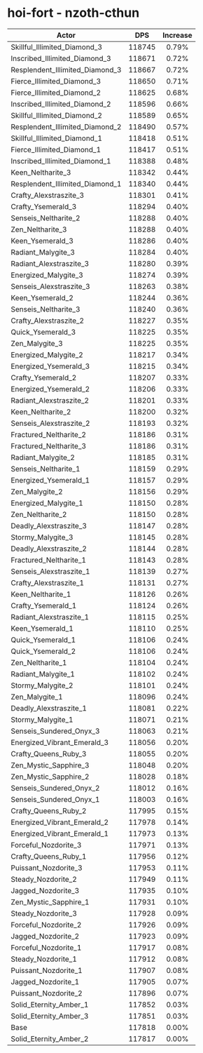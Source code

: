 # hoi-fort - nzoth-cthun
| Actor | DPS | Increase |
|---|:---:|:---:|
|Skillful_Illimited_Diamond_3|118745|0.79%|
|Inscribed_Illimited_Diamond_3|118671|0.72%|
|Resplendent_Illimited_Diamond_3|118667|0.72%|
|Fierce_Illimited_Diamond_3|118650|0.71%|
|Fierce_Illimited_Diamond_2|118625|0.68%|
|Inscribed_Illimited_Diamond_2|118596|0.66%|
|Skillful_Illimited_Diamond_2|118589|0.65%|
|Resplendent_Illimited_Diamond_2|118490|0.57%|
|Skillful_Illimited_Diamond_1|118418|0.51%|
|Fierce_Illimited_Diamond_1|118417|0.51%|
|Inscribed_Illimited_Diamond_1|118388|0.48%|
|Keen_Neltharite_3|118342|0.44%|
|Resplendent_Illimited_Diamond_1|118340|0.44%|
|Crafty_Alexstraszite_3|118301|0.41%|
|Crafty_Ysemerald_3|118294|0.40%|
|Senseis_Neltharite_2|118288|0.40%|
|Zen_Neltharite_3|118288|0.40%|
|Keen_Ysemerald_3|118286|0.40%|
|Radiant_Malygite_3|118284|0.40%|
|Radiant_Alexstraszite_3|118280|0.39%|
|Energized_Malygite_3|118274|0.39%|
|Senseis_Alexstraszite_3|118263|0.38%|
|Keen_Ysemerald_2|118244|0.36%|
|Senseis_Neltharite_3|118240|0.36%|
|Crafty_Alexstraszite_2|118227|0.35%|
|Quick_Ysemerald_3|118225|0.35%|
|Zen_Malygite_3|118225|0.35%|
|Energized_Malygite_2|118217|0.34%|
|Energized_Ysemerald_3|118215|0.34%|
|Crafty_Ysemerald_2|118207|0.33%|
|Energized_Ysemerald_2|118206|0.33%|
|Radiant_Alexstraszite_2|118201|0.33%|
|Keen_Neltharite_2|118200|0.32%|
|Senseis_Alexstraszite_2|118193|0.32%|
|Fractured_Neltharite_2|118186|0.31%|
|Fractured_Neltharite_3|118186|0.31%|
|Radiant_Malygite_2|118185|0.31%|
|Senseis_Neltharite_1|118159|0.29%|
|Energized_Ysemerald_1|118157|0.29%|
|Zen_Malygite_2|118156|0.29%|
|Energized_Malygite_1|118150|0.28%|
|Zen_Neltharite_2|118150|0.28%|
|Deadly_Alexstraszite_3|118147|0.28%|
|Stormy_Malygite_3|118145|0.28%|
|Deadly_Alexstraszite_2|118144|0.28%|
|Fractured_Neltharite_1|118143|0.28%|
|Senseis_Alexstraszite_1|118139|0.27%|
|Crafty_Alexstraszite_1|118131|0.27%|
|Keen_Neltharite_1|118126|0.26%|
|Crafty_Ysemerald_1|118124|0.26%|
|Radiant_Alexstraszite_1|118115|0.25%|
|Keen_Ysemerald_1|118110|0.25%|
|Quick_Ysemerald_1|118106|0.24%|
|Quick_Ysemerald_2|118106|0.24%|
|Zen_Neltharite_1|118104|0.24%|
|Radiant_Malygite_1|118102|0.24%|
|Stormy_Malygite_2|118101|0.24%|
|Zen_Malygite_1|118096|0.24%|
|Deadly_Alexstraszite_1|118081|0.22%|
|Stormy_Malygite_1|118071|0.21%|
|Senseis_Sundered_Onyx_3|118063|0.21%|
|Energized_Vibrant_Emerald_3|118056|0.20%|
|Crafty_Queens_Ruby_3|118055|0.20%|
|Zen_Mystic_Sapphire_3|118048|0.20%|
|Zen_Mystic_Sapphire_2|118028|0.18%|
|Senseis_Sundered_Onyx_2|118012|0.16%|
|Senseis_Sundered_Onyx_1|118003|0.16%|
|Crafty_Queens_Ruby_2|117995|0.15%|
|Energized_Vibrant_Emerald_2|117978|0.14%|
|Energized_Vibrant_Emerald_1|117973|0.13%|
|Forceful_Nozdorite_3|117971|0.13%|
|Crafty_Queens_Ruby_1|117956|0.12%|
|Puissant_Nozdorite_3|117953|0.11%|
|Steady_Nozdorite_2|117949|0.11%|
|Jagged_Nozdorite_3|117935|0.10%|
|Zen_Mystic_Sapphire_1|117931|0.10%|
|Steady_Nozdorite_3|117928|0.09%|
|Forceful_Nozdorite_2|117926|0.09%|
|Jagged_Nozdorite_2|117923|0.09%|
|Forceful_Nozdorite_1|117917|0.08%|
|Steady_Nozdorite_1|117912|0.08%|
|Puissant_Nozdorite_1|117907|0.08%|
|Jagged_Nozdorite_1|117905|0.07%|
|Puissant_Nozdorite_2|117896|0.07%|
|Solid_Eternity_Amber_1|117852|0.03%|
|Solid_Eternity_Amber_3|117851|0.03%|
|Base|117818|0.00%|
|Solid_Eternity_Amber_2|117817|0.00%|
